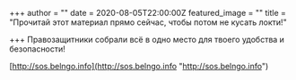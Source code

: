 +++
author = ""
date = 2020-08-05T22:00:00Z
featured_image = ""
title = "Прочитай этот материал прямо сейчас, чтобы потом не кусать локти!"

+++
Правозащитники собрали всё в одно место для твоего удобства и безопасности!

[http://sos.belngo.info](http://sos.belngo.info "http://sos.belngo.info")